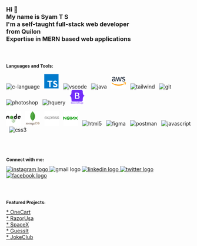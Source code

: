 <h3 align="left">
  Hi 👋 <br>
  My name is Syam T S <br>
  I'm a self-taught full-stack web developer <br>
  from Quilon<br>
  Expertise in MERN based web applications
</h3>

</br>

### 
<h2 style="font-size: 12px; font-weight: bold;">Languages and Tools:</h2>
<div align="left">
<!--    <img src="https://cdn.jsdelivr.net/gh/devicons/devicon/icons/react/react-original.svg" height="30" alt="react logo"  />
  -->

<img src="https://cdn.jsdelivr.net/gh/devicons/devicon/icons/c/c-original.svg" alt="c-language" width="40" height="40"/> &nbsp;
<img src="https://raw.githubusercontent.com/devicons/devicon/master/icons/typescript/typescript-original.svg" alt="Typescript" width="40" height="40"/> &nbsp;
<img src="https://raw.githubusercontent.com/maurodesouza/profile-readme-generator/master/src/assets/icons/social/visualstudio/default.svg" alt="vscode" width="40" height="40"/> &nbsp;
<img src="https://cdn.jsdelivr.net/gh/devicons/devicon/icons/java/java-original.svg" alt="java" width="40" height="40"/> &nbsp;
<img src="https://raw.githubusercontent.com/devicons/devicon/master/icons/amazonwebservices/amazonwebservices-original-wordmark.svg" alt="aws" width="40" height="40"/> &nbsp;
<img src="https://www.vectorlogo.zone/logos/tailwindcss/tailwindcss-icon.svg" alt="tailwind" width="40" height="40"/> &nbsp;
<img src="https://cdn.jsdelivr.net/gh/devicons/devicon/icons/git/git-original.svg" alt="git" width="40" height="40"/> &nbsp;
<img src="https://cdn.jsdelivr.net/gh/devicons/devicon/icons/photoshop/photoshop-plain.svg" alt="photoshop" width="40" height="40"/> &nbsp;
<img src="https://cdn.jsdelivr.net/gh/devicons/devicon/icons/jquery/jquery-original.svg" alt="hquery" width="40" height="40"/> &nbsp;
<img src="https://raw.githubusercontent.com/devicons/devicon/master/icons/bootstrap/bootstrap-plain-wordmark.svg" alt="bootstrap" width="40" height="40"/> &nbsp;
<div><img src="https://raw.githubusercontent.com/devicons/devicon/master/icons/nodejs/nodejs-original-wordmark.svg" alt="node.js" width="40" height="40"/> &nbsp;
<img src="https://raw.githubusercontent.com/devicons/devicon/master/icons/mongodb/mongodb-original-wordmark.svg" alt="mongodb" width="40" height="40"/> &nbsp;
<img src="https://raw.githubusercontent.com/devicons/devicon/master/icons/express/express-original-wordmark.svg" alt="express.js" width="40" height="40"/> &nbsp;
  <img src="https://raw.githubusercontent.com/devicons/devicon/master/icons/nginx/nginx-original.svg" alt="nginx" width="40" height="40"/> &nbsp;
<img src="https://cdn.jsdelivr.net/gh/devicons/devicon/icons/html5/html5-original.svg" alt="html5" width="40" height="40"/> &nbsp;
<img src="https://cdn.jsdelivr.net/gh/devicons/devicon/icons/figma/figma-original.svg" alt="figma" width="40" height="40"/> &nbsp;
<img src="https://www.vectorlogo.zone/logos/getpostman/getpostman-icon.svg" alt="postman" width="40" height="40"/> &nbsp;
<img src="https://cdn.jsdelivr.net/gh/devicons/devicon/icons/javascript/javascript-original.svg" alt="javascript" width="40" height="40"/> &nbsp;
<img src="https://cdn.jsdelivr.net/gh/devicons/devicon/icons/css3/css3-original.svg" alt="css3" width="40" height="40"/> &nbsp;
</div>
</div>

<span><br><br></span>

<h2 style="font-size: 12px; font-weight: bold;">Connect with me:</h2>

<div align="left">
<a href="https://www.instagram.com/xtreamer3/" target="_blank">  <img src="https://raw.githubusercontent.com/maurodesouza/profile-readme-generator/master/src/assets/icons/social/instagram/default.svg" width="42" height="21" alt="instagram logo"  /> </a>
 
  <img src="https://raw.githubusercontent.com/maurodesouza/profile-readme-generator/master/src/assets/icons/social/gmail/default.svg" width="42" height="21" alt="gmail logo"  />
     <a href="https://www.linkedin.com/in/syam-t-s-81ba88283/" target="_blank">     <img src="https://raw.githubusercontent.com/maurodesouza/profile-readme-generator/master/src/assets/icons/social/linkedin/default.svg" width="42" height="21" alt="linkedin logo"  /> </a>
     <a href="https://twitter.com/Syam91909380"><img src="https://raw.githubusercontent.com/maurodesouza/profile-readme-generator/master/src/assets/icons/social/twitter/default.svg" width="42" height="21" alt="twitter logo"  /></a>
  <a href="https://www.facebook.com/syam.syampanmana" target="_blank"> <img src="https://raw.githubusercontent.com/maurodesouza/profile-readme-generator/master/src/assets/icons/social/facebook/default.svg" width="42" height="21" alt="facebook logo"  /></a>
 
</div>


###
</br>
<div>
  <h2 style="font-size: 12px; font-weight: bold;">Featured Projects:</h2>
  <a href="https://www.onecart.services/login">* OneCart</a>  </br>
  <a href="https://syam-ts.github.io/Razer-Usa/">* RazorUsa</a> </br>
  <a href="https://syam-ts.github.io/spaceX/">* SpaceX</a> </br>
  <a href="https://syam-ts.github.io/Guess-It/">* GuessIt</a> </br>
  <a href="https://syam-ts.github.io/jokeClub/">* JokeClub</a>
</div>
